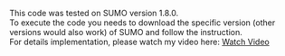 This code was tested on SUMO version 1.8.0.<br />
To execute the code you needs to download the specific version (other versions would also work) of SUMO and follow the instruction. <br />
For details implementation, please watch my video here: [Watch Video](https://youtu.be/knFEOluCgWc)<br />
